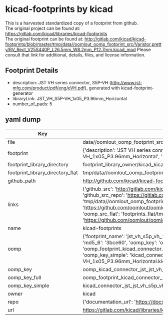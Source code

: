 # kicad-footprints by kicad  
This is a harvested standardized copy of a footprint from github.  
The original project can be found at:  
https://gitlab.com/kicad/libraries/kicad-footprints  
The original footprint can be found at:
http://gitlab.com/kicad/kicad-footprints/blob/master/tmp/data//oomlout_oomp_footprint_src/Varistor.pretty/RV_Rect_V25S440P_L26.5mm_W8.2mm_P12.7mm.kicad_mod
Please consult that link for additional, details, files, and license information.  
## Footprint Details
* description: JST VH series connector, S5P-VH (http://www.jst-mfg.com/product/pdf/eng/eVH.pdf), generated with kicad-footprint-generator  
* libraryLink: JST_VH_S5P-VH_1x05_P3.96mm_Horizontal  
* number_of_pads: 5  
## yaml dump  
| Key | Value |  
| --- | --- |  
| file | data//oomlout_oomp_footprint_src/kicad-footprints/Connector_JST.pretty/JST_VH_S5P-VH_1x05_P3.96mm_Horizontal.kicad_mod |  
| footprint | {'description': 'JST VH series connector, S5P-VH (http://www.jst-mfg.com/product/pdf/eng/eVH.pdf), generated with kicad-footprint-generator', 'libraryLink': 'JST_VH_S5P-VH_1x05_P3.96mm_Horizontal', 'number_of_pads': 5} |  
| footprint_library_directory | footprint_library_owner/kicad_kicad-footprints/ |  
| footprint_library_directory_flat | tmp/data//oomlout_oomp_footprint_src/footprints_flat/kicad_connector_jst_jst_vh_s5p_vh_1x05_p3_96mm_horizontal/working |  
| github_path | http://github.com/kicad/kicad-footprints/blob/master/tmp/data//oomlout_oomp_footprint_src/Connector_JST.pretty/JST_VH_S5P-VH_1x05_P3.96mm_Horizontal.kicad_mod |  
| links | {'github_src': 'http://gitlab.com/kicad/kicad-footprints/blob/master/tmp/data//oomlout_oomp_footprint_src/Varistor.pretty/RV_Rect_V25S440P_L26.5mm_W8.2mm_P12.7mm.kicad_mod', 'github_src_repo': 'https://gitlab.com/kicad/libraries/kicad-footprints', 'oomp_bot': 'tmp/data//oomlout_oomp_footprint_src/footprints/kicad_connector_jst_jst_vh_s5p_vh_1x05_p3_96mm_horizontal/working', 'oomp_bot_github': 'https://github.com/oomlout/oomlout_oomp_footprint_bot/tree/main/tmp/data//oomlout_oomp_footprint_src/footprints/kicad_connector_jst_jst_vh_s5p_vh_1x05_p3_96mm_horizontal/working', 'oomp_src_flat': 'footprints_flat/tmp/data//oomlout_oomp_footprint_src/footprints_flat/kicad_connector_jst_jst_vh_s5p_vh_1x05_p3_96mm_horizontal/working', 'oomp_src_flat_github': 'https://github.com/oomlout/oomlout_oomp_footprint_src/tree/main/tmp/data//oomlout_oomp_footprint_src/footprints_flat/kicad_connector_jst_jst_vh_s5p_vh_1x05_p3_96mm_horizontal/working'} |  
| name | kicad-footprints |  
| oomp | {'footprint_name': 'jst_vh_s5p_vh_1x05_p3_96mm_horizontal', 'library_name': 'connector_jst', 'md5': '3bce6083e3ab7e6a73d9c7274c8addd9', 'md5_10': '3bce6083e3', 'md5_5': '3bce6', 'md5_6': '3bce60', 'oomp_key': 'oomp_kicad_connector_jst_jst_vh_s5p_vh_1x05_p3_96mm_horizontal', 'oomp_key_extra': 'oomp_footprint_kicad_connector_jst_jst_vh_s5p_vh_1x05_p3_96mm_horizontal', 'oomp_key_full': 'oomp_footprint_kicad_connector_jst_jst_vh_s5p_vh_1x05_p3_96mm_horizontal_3bce60', 'oomp_key_simple': 'kicad_connector_jst_jst_vh_s5p_vh_1x05_p3_96mm_horizontal', 'original_filename': 'data//oomlout_oomp_footprint_src/kicad-footprints/Connector_JST.pretty/JST_VH_S5P-VH_1x05_P3.96mm_Horizontal.kicad_mod', 'owner_name': 'kicad'} |  
| oomp_key | oomp_kicad_connector_jst_jst_vh_s5p_vh_1x05_p3_96mm_horizontal |  
| oomp_key_full | oomp_footprint_kicad_connector_jst_jst_vh_s5p_vh_1x05_p3_96mm_horizontal |  
| oomp_key_simple | kicad_connector_jst_jst_vh_s5p_vh_1x05_p3_96mm_horizontal |  
| owner | kicad |  
| repo | {'documentation_url': 'https://docs.github.com/rest/repos/repos#get-a-repository', 'message': 'Not Found'} |  
| url | https://gitlab.com/kicad/libraries/kicad-footprints |  


